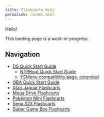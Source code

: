 ```yaml
---
title: Flashcarts Wiki
permalink: /index.html
---
```


Hello!

This landing page is a work-in-progress.

## Navigation

- [DS Quick Start Guide](ds-quick-start-guide)
    - [NTRBoot Quick Start Guide](ntrboot-ds-carts)
    - [YSMenu compatibility page, extended](ysmenu-compat-ext)
- [GBA Quick Start Guide](gba-quick-start-guide)
- [Atari Jaguar Flashcarts](atari-jaguar)
- [Mega Drive Flashcarts](mega-drive)
- [Pokémon Mini Flashcarts](pokemini)
- [Sega 32X Flashcarts](sega-32x)
- [Super Game Boy Flashcarts](super-gb)

